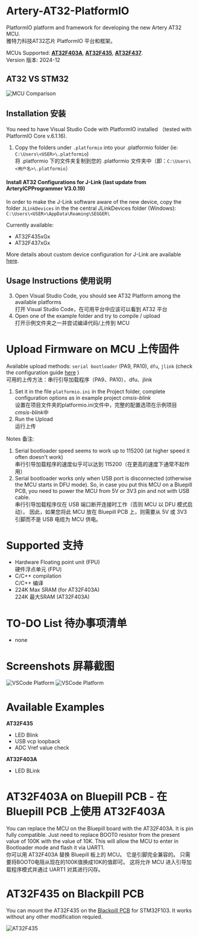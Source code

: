 # Artery-AT32-PlatformIO
 PlatformIO platform and framework for developing the new Artery AT32 MCU.<br/>雅特力科技AT32芯片 PlatformIO 平台和框架。

MCUs Supported: **[AT32F403A](https://www.arterychip.com/en/product/AT32F403A.jsp)**, **[AT32F435](https://www.arterychip.com/en/product/AT32F435.jsp)**, **[AT32F437](https://www.arterychip.com/en/product/AT32F437.jsp)**.
<br/>Version 版本: 2024-12

## AT32 VS STM32
![MCU Comparison](Docs/MCU_Comparison.jpg "MCU Comparison")


## Installation 安装
You need to have Visual Studio Code with PlatformIO installed （tested with PlatformIO Core v.6.1.16). 
1) Copy the folders under `.platformio` into your .platformio folder (ie: `C:\Users\<USER>\.platformio`)
<br/>将 .platformio 下的文件夹复制到您的 .platformio 文件夹中（即：`C:\Users\<用户名>\.platformio`）

#### Install AT32 Configurations for J-Link (last update from ArteryICPProgrammer V3.0.19)
In order to make the J-Link software aware of the new device, copy the folder `JLinkDevices` in the the central JLinkDevices folder (Windows):	`C:\Users\<USER>\AppData\Roaming\SEGGER\`

Currently available:
- AT32F435xGx
- AT32F437xGx

More details about custom device configuration for J-Link are available [here](https://wiki.segger.com/J-Link_Device_Support_Kit).


## Usage Instructions 使用说明
3) Open Visual Studio Code, you should see AT32 Platform among the available platforms
<br>打开 Visual Studio Code，在可用平台中应该可以看到 AT32 平台
1) Open one of the example folder and try to compile / upload
<br>打开示例文件夹之一并尝试编译代码/上传到 MCU

# Upload Firmware on MCU 上传固件
Available upload methods: `serial bootloader` (PA9, PA10), `dfu`, `jlink` (check the configuration guide [here](https://github.com/martinloren/Artery-AT32-PlatformIO/blob/main/JLINK.md) )<br>
可用的上传方法：串行引导加载程序（PA9、PA10）、dfu、jlink
1) Set it in the file `platformio.ini` in the Project folder, complete configuration options as in example project *cmsis-blink*<br>
设置在项目文件夹的platformio.ini文件中，完整的配置选项在示例项目*cmsis-blink*中
2) Run the Upload<br>
运行上传

Notes 备注: 
1) Serial bootloader speed seems to work up to 115200 (at higher speed it often doesn't work)<br>
串行引导加载程序的速度似乎可以达到 115200（在更高的速度下通常不起作用）
2) Serial bootloader works only when USB port is disconnected (otherwise the MCU starts in DFU mode). So, in case you put this MCU on a Bluepill PCB, you need to power the MCU from 5V or 3V3 pin and not with USB cable.<br>
串行引导加载程序仅在 USB 端口断开连接时工作（否则 MCU 以 DFU 模式启动）。 因此，如果您将此 MCU 放在 Bluepill PCB 上，则需要从 5V 或 3V3 引脚而不是 USB 电缆为 MCU 供电。

# Supported 支持
- Hardware Floating point unit (FPU)<br>
硬件浮点单元 (FPU)
- C/C++ compilation<br>
C/C++ 编译
- 224K Max SRAM (for AT32F403A)<br>
224K 最大SRAM (AT32F403A)

# TO-DO List 待办事项清单
- none

# Screenshots 屏幕截图
![VSCode Platform](Docs/VSCode_PlatformIO_2.jpg "VSCode Platform")
![VSCode Platform](Docs/VSCode_PlatformIO_1.jpg "VSCode Platform")

# Available Examples
**AT32F435**
- LED Blink
- USB vcp loopback
- ADC Vref value check

**AT32F403A**
- LED BLink

# AT32F403A on Bluepill PCB - 在 Bluepill PCB 上使用 AT32F403A
You can replace the MCU on the Bluepill board with the AT32F403A. It is pin fully compatible.
Just need to replace BOOT0 resistor from the present value of 100K with the value of 10K. This will allow the MCU to enter in Bootloader mode and flash it via UART1.<br>
你可以用 AT32F403A 替换 Bluepill 板上的 MCU。 它是引脚完全兼容的。
只需要将BOOT0电阻从现在的100K值换成10K的值即可。 这将允许 MCU 进入引导加载程序模式并通过 UART1 对其进行闪存。

# AT32F435 on Blackpill PCB
You can mount the AT32F435 on the [Blackpill PCB](https://item.taobao.com/item.htm?spm=a230r.1.14.44.458014682yTbFh&id=661526858750&ns=1&abbucket=11#detail) for STM32F103. It works without any other modification requied.

![AT32F435](Docs/AT32F435.jpg "AT32F435 on Blackpill board")

